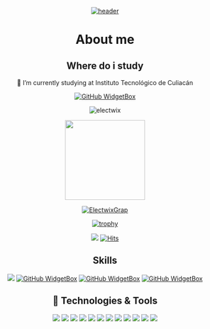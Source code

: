 <div align="center">

[![header](https://capsule-render.vercel.app/api?type=waving&color=0:EEFF00,100:a82da8&height=300&section=header&text=Joseocio%20Github&fontSize=90&animation=fadeIn&fontAlignY=38&desc=Bienvenido%20a%20%20mi%20perfil%20&descAlignY=51&descAlign=62)](https://github.com/joseocio192)
# About me
## Where do i study
🔭 I’m currently studying at Instituto Tecnológico de Culiacán

[![GitHub WidgetBox](https://github-widgetbox.vercel.app/api/profile?username=joseocio192&data=followers,repositories,stars,commits&theme=darkmode)]()
<p><img align="center" src="https://github-readme-streak-stats.herokuapp.com/?user=joseocio192&theme=dark" alt="electwix" /></p>
<a href="https://github.com/joseocio192">
<img height="180em" src="https://github-readme-stats.vercel.app/api?username=joseocio192&count_private=true&theme=radical&show_icons=true&hide=stars"/>

[![ElectwixGrap](https://github-readme-activity-graph.vercel.app/graph?username=joseocio192&hide_border=true&theme=xcode)](https://github.com/joseocio192)
  
[![trophy](https://github-profile-trophy.vercel.app/?username=joseocio192&theme=onedark)]([https://github.com/ryo-ma/github-profile-trophy](https://github.com/joseocio192))

![](https://komarev.com/ghpvc/?username=joseocio192)
[![Hits](https://hits.seeyoufarm.com/api/count/incr/badge.svg?url=https%3A%2F%2Fgithub.com%2Fjoseocio192&count_bg=%23FF0071&title_bg=%23555555&icon=&icon_color=%23724040&title=hits&edge_flat=false)]()

## Skills

[![](https://github-widgetbox.vercel.app/api/skills?names=java,bash,cpp,csharp,x86,SQL,json,lua,markdown&includeNames=true&theme=darkmode)](https://github.com/joseocio192)
[![GitHub WidgetBox](https://github-widgetbox.vercel.app/api/skills?tools=git,docker,npm,nodejs,aws&includeNames=true&theme=darkmode)](https://github.com/joseocio192)
[![GitHub WidgetBox](https://github-widgetbox.vercel.app/api/skills?frameworks=react,tailwind,dotnet,laravel&includeNames=true&theme=darkmode)](https://github.com/joseocio192)
[![GitHub WidgetBox](https://github-widgetbox.vercel.app/api/skills?software=linux,windows,vscode&includeNames=true&theme=darkmode)](https://github.com/joseocio192)

## 🔧 Technologies & Tools
[![](https://img.shields.io/badge/OS-Linux-informational?style=flat&logo=linux&logoColor=white&color=ff016e)](https://github.com/joseocio192)
[![](https://img.shields.io/badge/Linux-Arch-informational?style=flat&logo=archlinux&logoColor=white&color=ff016e)](https://github.com/joseocio192)
[![](https://img.shields.io/badge/Editor-Nvim-informational?style=flat&logo=neovim&logoColor=white&color=ff016e)](https://github.com/joseocio192)
[![](https://img.shields.io/badge/Editor-VSCode-informational?style=flat&logo=visualstudiocode&logoColor=white&color=ff016e)](https://github.com/joseocio192)
[![](https://img.shields.io/badge/Code-C++-informational?style=flat&logo=cplusplus&logoColor=white&color=ff016e)](https://github.com/joseocio192)
[![](https://img.shields.io/badge/Code-CSharp-informational?style=flat&logo=csharp&logoColor=white&color=ff016e)](https://github.com/joseocio192)
[![](https://img.shields.io/badge/Code-Lua-informational?style=flat&logo=lua&logoColor=white&color=ff016e)](https://github.com/joseocio192)
[![](https://img.shields.io/badge/Code-NodeJS-informational?style=flat&logo=nodedotjs&logoColor=white&color=ff016e)](https://github.com/joseocio192)
[![](https://img.shields.io/badge/Shell-Bash-informational?style=flat&logo=gnu-bash&logoColor=white&color=ff016e)](https://github.com/joseocio192)
[![](https://img.shields.io/badge/Tools-SteamCMD-informational?style=flat&logo=steam&logoColor=white&color=ff016e)](https://github.com/joseocio192)
[![](https://img.shields.io/badge/Tools-Docker-informational?style=flat&logo=docker&logoColor=white&color=ff016e)](https://github.com/joseocio192)
[![](https://img.shields.io/badge/Cloud-AWS-informational?style=flat&logo=amazonaws&logoColor=white&color=ff016e)](https://github.com/joseocio192)



<!--
**joseocio192/joseocio192** is a ✨ _special_ ✨ repository because its `README.md` (this file) appears on your GitHub profile.

Here are some ideas to get you started:


- 🌱 I’m currently learning ...
- 👯 I’m looking to collaborate on ...
- 🤔 I’m looking for help with ...
- 💬 Ask me about ...
- 📫 How to reach me: ...
- 😄 Pronouns: ...
- ⚡ Fun fact: ...
-->
